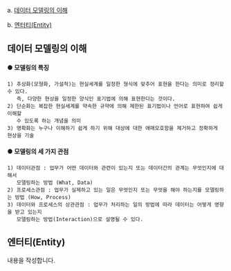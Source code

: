a. [데이터 모델링의 이해](#데이터-모델링의-이해)

b. [엔터티(Entity)](#엔터티entity)




























## 데이터 모델링의 이해
 #### ● 모델링의 특징
    1) 추상화(모형화, 가설적)는 현실세계를 일정한 형식에 맞추어 표현을 한다는 의미로 정리할 수 있다. 
       즉, 다양한 현상을 일정한 양식인 표기법에 의해 표현한다는 것이다.
    2) 단순화는 복잡한 현실세계를 약속한 규약에 의해 제한된 표기법이나 언어로 표현하여 쉽게 이해할 
       수 있도록 하는 개념을 의미
    3) 명확화는 누구나 이해하기 쉽게 하기 위해 대상에 대한 애매모호함을 제거하고 정확하게 현상을 기술
    
 #### ● 모델링의 세 가지 관점
    1) 데이터관점 : 업무가 어떤 데이터와 관련이 있는지 또는 데이터간의 관계는 무엇인지에 대해서
       모델링하는 방법 (What, Data)
    2) 프로세스관점 : 업무가 실제하고 있는 일은 무엇인지 또는 무엇을 해야 하는지를 모델링하는 방법 (How, Process)
    3) 데이터와 프로세스의 상관관점 : 업무가 처리하는 일의 방법에 따라 데이터는 어떻게 영향을 받고 있는지
       모델링하는 방법(Interaction)으로 설명될 수 있다.
      
    
































## 엔터티(Entity)
내용을 작성합니다.
